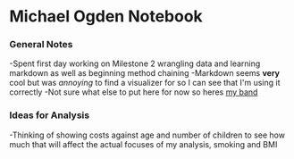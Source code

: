 
# Michael Ogden Notebook
###  General Notes
-Spent first day working on Milestone 2 wrangling data and learning markdown as well as beginning method chaining
-Markdown seems **very** cool but was *annoying* to find a visualizer for so I can see that I'm using it correctly
-Not sure what else to put here for now so heres [my band](https://www.youtube.com/watch?v=oHg5SJYRHA0)
### Ideas for Analysis
-Thinking of showing costs against age and number of children to see how much that will affect the actual focuses of my analysis, smoking and BMI

